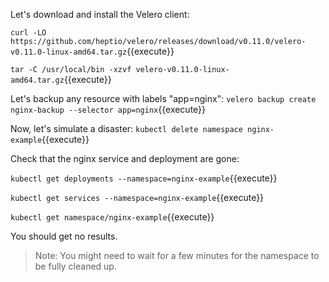 Let's download and install the Velero client:

`curl -LO https://github.com/heptio/velero/releases/download/v0.11.0/velero-v0.11.0-linux-amd64.tar.gz`{{execute}}

`tar -C /usr/local/bin -xzvf velero-v0.11.0-linux-amd64.tar.gz`{{execute}}

Let's backup any resource with labels "app=nginx": `velero backup create nginx-backup --selector app=nginx`{{execute}}

Now, let's simulate a disaster: `kubectl delete namespace nginx-example`{{execute}}

Check that the nginx service and deployment are gone:

`kubectl get deployments --namespace=nginx-example`{{execute}}

`kubectl get services --namespace=nginx-example`{{execute}}

`kubectl get namespace/nginx-example`{{execute}}

You should get no results.

> Note: You might need to wait for a few minutes for the namespace to be fully cleaned up.
